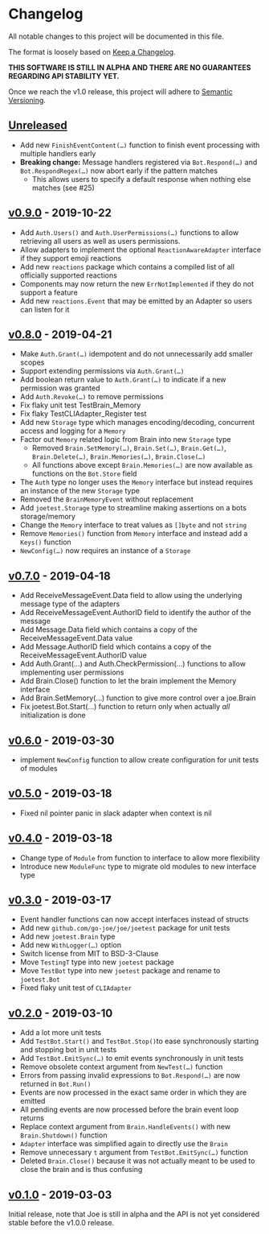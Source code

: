 # Changelog
All notable changes to this project will be documented in this file.

The format is loosely based on [Keep a Changelog](https://keepachangelog.com/en/1.0.0/).

**THIS SOFTWARE IS STILL IN ALPHA AND THERE ARE NO GUARANTEES REGARDING API STABILITY YET.**

Once we reach the v1.0 release, this project will adhere to [Semantic Versioning](https://semver.org/spec/v2.0.0.html).

## [Unreleased]
- Add new `FinishEventContent(…)` function to finish event processing with multiple handlers early
- **Breaking change:** Message handlers registered via `Bot.Respond(…)` and `Bot.RespondRegex(…)` now abort early if the pattern matches
  - This allows users to specify a default response when nothing else matches (see #25)

## [v0.9.0] - 2019-10-22
- Add `Auth.Users()` and `Auth.UserPermissions(…)` functions to allow retrieving all users as well as users permissions.
- Allow adapters to implement the optional `ReactionAwareAdapter` interface if they support emoji reactions
- Add new `reactions` package which contains a compiled list of all officially supported reactions
- Components may now return the new `ErrNotImplemented` if they do not support a feature
- Add new `reactions.Event` that may be emitted by an Adapter so users can listen for it 

## [v0.8.0] - 2019-04-21
- Make `Auth.Grant(…)` idempotent and do not unnecessarily add smaller scopes
- Support extending permissions via `Auth.Grant(…)`
- Add boolean return value to `Auth.Grant(…)` to indicate if a new permission was granted
- Add `Auth.Revoke(…)` to remove permissions
- Fix flaky unit test TestBrain_Memory
- Fix flaky TestCLIAdapter_Register test
- Add new `Storage` type which manages encoding/decoding, concurrent access and logging for a `Memory`
- Factor out `Memory` related logic from Brain into new `Storage` type
    - Removed `Brain.SetMemory(…)`, `Brain.Set(…)`, `Brain.Get(…)`, `Brain.Delete(…)`, `Brain.Memories(…)`, `Brain.Close(…)`
    - All functions above except `Brain.Memories(…)` are now available as functions on the `Bot.Store` field
- The `Auth` type no longer uses the `Memory` interface but instead requires an instance of the new `Storage` type
- Removed the `BrainMemoryEvent` without replacement
- Add `joetest.Storage` type to streamline making assertions on a bots storage/memory
- Change the `Memory` interface to treat values as `[]byte` and not `string`
- Remove `Memories()` function from `Memory` interface and instead add a `Keys()` function  
- `NewConfig(…)` now requires an instance of a `Storage`

## [v0.7.0] - 2019-04-18
- Add ReceiveMessageEvent.Data field to allow using the underlying message type of the adapters
- Add ReceiveMessageEvent.AuthorID field to identify the author of the message
- Add Message.Data field which contains a copy of the ReceiveMessageEvent.Data value
- Add Message.AuthorID field which contains a copy of the ReceiveMessageEvent.AuthorID value 
- Add Auth.Grant(…) and Auth.CheckPermission(…) functions to allow implementing user permissions
- Add Brain.Close() function to let the brain implement the Memory interface
- Add Brain.SetMemory(…) function to give more control over a joe.Brain
- Fix joetest.Bot.Start(…) function to return only when actually _all_ initialization is done

## [v0.6.0] - 2019-03-30
- implement `NewConfig` function to allow create configuration for unit tests of modules

## [v0.5.0] - 2019-03-18
- Fixed nil pointer panic in slack adapter when context is nil

## [v0.4.0] - 2019-03-18
- Change type of `Module` from function to interface to allow more flexibility
- Introduce new `ModuleFunc` type to migrate old modules to new interface type

## [v0.3.0] - 2019-03-17
- Event handler functions can now accept interfaces instead of structs
- Add new `github.com/go-joe/joe/joetest` package for unit tests
- Add new `joetest.Brain` type
- Add new `WithLogger(…)` option
- Switch license from MIT to BSD-3-Clause
- Move `TestingT` type into new `joetest` package
- Move `TestBot` type into new `joetest` package and rename to `joetest.Bot`
- Fixed flaky unit test of `CLIAdapter`

## [v0.2.0] - 2019-03-10
- Add a lot more unit tests
- Add `TestBot.Start()` and `TestBot.Stop()`to ease synchronously starting and stopping bot in unit tests
- Add `TestBot.EmitSync(…)` to emit events synchronously in unit tests 
- Remove obsolete context argument from `NewTest(…)` function
- Errors from passing invalid expressions to `Bot.Respond(…)` are now returned in `Bot.Run()`
- Events are now processed in the exact same order in which they are emitted
- All pending events are now processed before the brain event loop returns
- Replace context argument from `Brain.HandleEvents()` with new `Brain.Shutdown()` function
- `Adapter` interface was simplified again to directly use the `Brain`
- Remove unnecessary `t` argument from `TestBot.EmitSync(…)` function
- Deleted `Brain.Close()` because it was not actually meant to be used to close the brain and is thus confusing

## [v0.1.0] - 2019-03-03

Initial release, note that Joe is still in alpha and the API is not yet considered
stable before the v1.0.0 release.

[Unreleased]: https://github.com/go-joe/joe/compare/v0.9.0...HEAD
[v0.9.0]: https://github.com/go-joe/joe/compare/v0.8.0...v0.9.0
[v0.8.0]: https://github.com/go-joe/joe/compare/v0.7.0...v0.8.0
[v0.7.0]: https://github.com/go-joe/joe/compare/v0.6.0...v0.7.0
[v0.6.0]: https://github.com/go-joe/joe/compare/v0.5.0...v0.6.0
[v0.5.0]: https://github.com/go-joe/joe/compare/v0.4.0...v0.5.0
[v0.4.0]: https://github.com/go-joe/joe/compare/v0.3.0...v0.4.0
[v0.3.0]: https://github.com/go-joe/joe/compare/v0.2.0...v0.3.0
[v0.2.0]: https://github.com/go-joe/joe/compare/v0.1.0...v0.2.0
[v0.1.0]: https://github.com/go-joe/joe/releases/tag/v0.1.0
